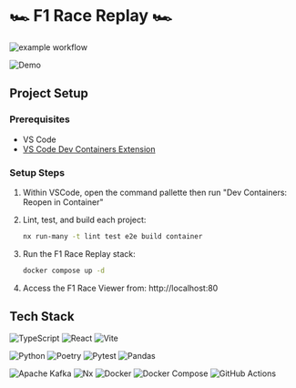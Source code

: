 # 🏎️ F1 Race Replay 🏎️
![example workflow](https://github.com/jamie005/f1-race-replay/actions/workflows/ci.yml/badge.svg)

![Demo](https://drive.google.com/file/d/1uWUa1R2qWs-5DZ3aQGkkrd7cq5bTZMsq/preview)

## Project Setup

### Prerequisites
- VS Code
- [VS Code Dev Containers Extension](https://marketplace.visualstudio.com/items?itemName=ms-vscode-remote.remote-containers)

### Setup Steps

1. Within VSCode, open the command pallette then run "Dev Containers: Reopen in Container"

2. Lint, test, and build each project:
   ```sh
   nx run-many -t lint test e2e build container
   ```
3. Run the F1 Race Replay stack:
   ```sh
   docker compose up -d
   ```
4. Access the F1 Race Viewer from: http://localhost:80

## Tech Stack

![TypeScript](https://img.shields.io/badge/typescript-%23007ACC.svg?style=for-the-badge&logo=typescript&logoColor=white)
![React](https://img.shields.io/badge/react-%2320232a.svg?style=for-the-badge&logo=react&logoColor=%2361DAFB)
![Vite](https://img.shields.io/badge/vite-%23646CFF.svg?style=for-the-badge&logo=vite&logoColor=white)

![Python](https://img.shields.io/badge/python-3670A0?style=for-the-badge&logo=python&logoColor=ffdd54)
![Poetry](https://img.shields.io/badge/Poetry-%233B82F6.svg?style=for-the-badge&logo=poetry&logoColor=0B3D8D)
![Pytest](https://img.shields.io/badge/pytest-%23ffffff.svg?style=for-the-badge&logo=pytest&logoColor=2f9fe3)
![Pandas](https://img.shields.io/badge/pandas-%23150458.svg?style=for-the-badge&logo=pandas&logoColor=white)

![Apache Kafka](https://img.shields.io/badge/Apache%20Kafka-000?style=for-the-badge&logo=apachekafka)
![Nx](https://img.shields.io/badge/nx-143055?style=for-the-badge&logo=nx&logoColor=white)
![Docker](https://img.shields.io/badge/docker-%230db7ed.svg?style=for-the-badge&logo=docker&logoColor=white)
![Docker Compose](https://img.shields.io/badge/Docker%20Compose-2496ED?style=for-the-badge&logo=docker&logoColor=white)
![GitHub Actions](https://img.shields.io/badge/github%20actions-%232671E5.svg?style=for-the-badge&logo=githubactions&logoColor=white)
